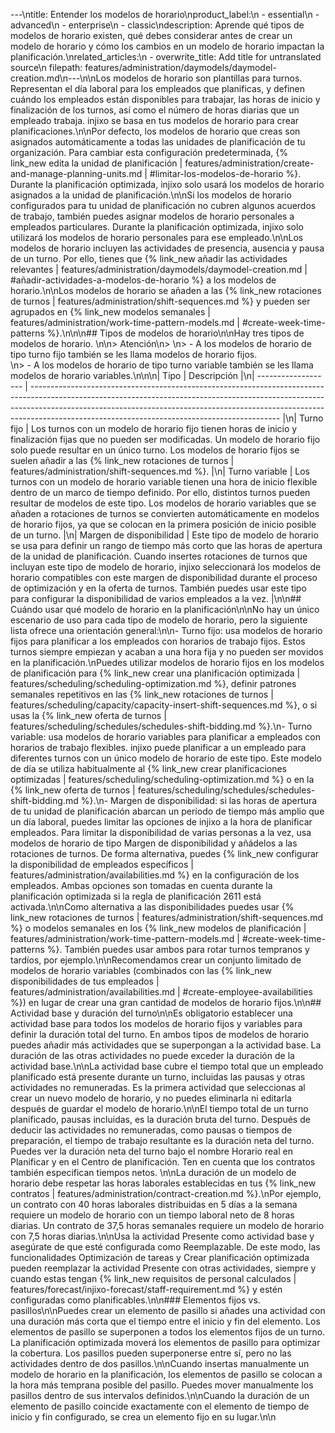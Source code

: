 ---\ntitle: Entender los modelos de horario\nproduct_label:\n  - essential\n  - advanced\n  - enterprise\n  - classic\ndescription: Aprende qué tipos de modelos de horario existen, qué debes considerar antes de crear un modelo de horario y cómo los cambios en un modelo de horario impactan la planificación.\nrelated_articles:\n  - overwrite_title: Add title for untranslated source\n    filepath: features/administration/daymodels/daymodel-creation.md\n---\n\nLos modelos de horario son plantillas para turnos. Representan el día laboral para los empleados que planificas, y definen cuándo los empleados están disponibles para trabajar, las horas de inicio y finalización de los turnos, así como el número de horas diarias que un empleado trabaja. injixo se basa en tus modelos de horario para crear planificaciones.\n\nPor defecto, los modelos de horario que creas son asignados automáticamente a todas las unidades de planificación de tu organización. Para cambiar esta configuración predeterminada, {% link_new edita la unidad de planificación | features/administration/create-and-manage-planning-units.md | #limitar-los-modelos-de-horario %}. Durante la planificación optimizada, injixo solo usará los modelos de horario asignados a la unidad de planificación.\n\nSi los modelos de horario configurados para tu unidad de planificación no cubren algunos acuerdos de trabajo, también puedes asignar modelos de horario personales a empleados particulares. Durante la planificación optimizada, injixo solo utilizará los modelos de horario personales para ese empleado.\n\nLos modelos de horario incluyen las actividades de presencia, ausencia y pausa de un turno. Por ello, tienes que {% link_new añadir las actividades relevantes | features/administration/daymodels/daymodel-creation.md | #añadir-actividades-a-modelos-de-horario %} a los modelos de horario.\n\nLos modelos de horario se añaden a las {% link_new rotaciones de turnos | features/administration/shift-sequences.md %} y pueden ser agrupados en {% link_new modelos semanales | features/administration/work-time-pattern-models.md | #create-week-time-patterns %}.\n\n\n## Tipos de modelos de horario\n\nHay tres tipos de modelos de horario. \n\n> Atención\n> \n> - A los modelos de horario de tipo turno fijo también se les llama modelos de horario fijos.<br> \n> - A los modelos de horario de tipo turno variable también se les llama modelos de horario variables.\n\n\n| Tipo                | Descripción                                                                                                                                                                                                                                                                                              |\n| ------------------- | -------------------------------------------------------------------------------------------------------------------------------------------------------------------------------------------------------------------------------------------------------------------------------------------------------- |\n| Turno fijo         | Los turnos con un modelo de horario fijo tienen horas de inicio y finalización fijas que no pueden ser modificadas. Un modelo de horario fijo solo puede resultar en un único turno. Los modelos de horario fijos se suelen añadir a las {% link_new rotaciones de turnos | features/administration/shift-sequences.md %}.                                      |\n| Turno variable      | Los turnos con un modelo de horario variable tienen una hora de inicio flexible dentro de un marco de tiempo definido. Por ello, distintos turnos pueden resultar de modelos de este tipo. Los modelos de horario variables que se añaden a rotaciones de turnos se convierten automáticamente en modelos de horario fijos, ya que se colocan en la primera posición de inicio posible de un turno. |\n| Margen de disponibilidad | Este tipo de modelo de horario se usa para definir un rango de tiempo más corto que las horas de apertura de la unidad de planificación. Cuando insertes rotaciones de turnos que incluyan este tipo de modelo de horario, injixo seleccionará los modelos de horario compatibles con este margen de disponibilidad durante el proceso de optimización y en la oferta de turnos. También puedes usar este tipo para configurar la disponibilidad de varios empleados a la vez.          |\n\n## Cuándo usar qué modelo de horario en la planificación\n\nNo hay un único escenario de uso para cada tipo de modelo de horario, pero la siguiente lista ofrece una orientación general:\n\n- Turno fijo: usa modelos de horario fijos para planificar a los empleados con horarios de trabajo fijos. Estos turnos siempre empiezan y acaban a una hora fija y no pueden ser movidos en la planificación.\nPuedes utilizar modelos de horario fijos en los modelos de planificación para {% link_new crear una planificación optimizada | features/scheduling/scheduling-optimization.md %}, definir patrones semanales repetitivos en las {% link_new rotaciones de turnos | features/scheduling/capacity/capacity-insert-shift-sequences.md %}, o si usas la {% link_new oferta de turnos | features/scheduling/schedules/schedules-shift-bidding.md %}.\n- Turno variable: usa modelos de horario variables para planificar a empleados con horarios de trabajo flexibles. injixo puede planificar a un empleado para diferentes turnos con un único modelo de horario de este tipo. Este modelo de día se utiliza habitualmente al {% link_new crear planificaciones optimizadas | features/scheduling/scheduling-optimization.md %} o en la {% link_new oferta de turnos | features/scheduling/schedules/schedules-shift-bidding.md %}.\n- Margen de disponibilidad: si las horas de apertura de tu unidad de planificación abarcan un período de tiempo más amplio que un día laboral, puedes limitar las opciones de injixo a la hora de planificar empleados. Para limitar la disponibilidad de varias personas a la vez, usa modelos de horario de tipo Margen de disponibilidad y añádelos a las rotaciones de turnos. De forma alternativa, puedes {% link_new configurar la disponibilidad de empleados específicos | features/administration/availabilities.md %} en la configuración de los empleados. Ambas opciones son tomadas en cuenta durante la planificación optimizada si la regla de planificación 2611 está activada.\n\nComo alternativa a las disponibilidades puedes usar {% link_new rotaciones de turnos | features/administration/shift-sequences.md %} o modelos semanales en los {% link_new modelos de planificación | features/administration/work-time-pattern-models.md | #create-week-time-patterns %}. También puedes usar ambos para rotar turnos tempranos y tardíos, por ejemplo.\n\nRecomendamos crear un conjunto limitado de modelos de horario variables (combinados con las {% link_new disponibilidades de tus empleados | features/administration/availabilities.md | #create-employee-availabilities %}) en lugar de crear una gran cantidad de modelos de horario fijos.\n\n## Actividad base y duración del turno\n\nEs obligatorio establecer una actividad base para todos los modelos de horario fijos y variables para definir la duración total del turno. En ambos tipos de modelos de horario puedes añadir más actividades que se superpongan a la actividad base. La duración de las otras actividades no puede exceder la duración de la actividad base.\n\nLa actividad base cubre el tiempo total que un empleado planificado está presente durante un turno, incluidas las pausas y otras actividades no remuneradas. Es la primera actividad que seleccionas al crear un nuevo modelo de horario, y no puedes eliminarla ni editarla después de guardar el modelo de horario.\n\nEl tiempo total de un turno planificado, pausas incluidas, es la duración bruta del turno. Después de deducir las actividades no remuneradas, como pausas o tiempos de preparación, el tiempo de trabajo resultante es la duración neta del turno. Puedes ver la duración neta del turno bajo el nombre Horario real en Planificar y en el Centro de planificación. Ten en cuenta que los contratos también especifican tiempos netos. \n\nLa duración de un modelo de horario debe respetar las horas laborales establecidas en tus {% link_new contratos | features/administration/contract-creation.md %}.\nPor ejemplo, un contrato con 40 horas laborales distribuidas en 5 días a la semana requiere un modelo de horario con un tiempo laboral neto de 8 horas diarias. Un contrato de 37,5 horas semanales requiere un modelo de horario con 7,5 horas diarias.\n\nUsa la actividad Presente como actividad base y asegúrate de que esté configurada como Reemplazable. De este modo, las funcionalidades Optimización de tareas y Crear planificación optimizada pueden reemplazar la actividad Presente con otras actividades, siempre y cuando estas tengan {% link_new requisitos de personal calculados | features/forecast/injixo-forecast/staff-requirement.md %} y estén configuradas como planificables.\n\n### Elementos fijos vs. pasillos\n\nPuedes crear un elemento de pasillo si añades una actividad con una duración más corta que el tiempo entre el inicio y fin del elemento. Los elementos de pasillo se superponen a todos los elementos fijos de un turno. La planificación optimizada moverá los elementos de pasillo para optimizar la cobertura. Los pasillos pueden superponerse entre sí, pero no las actividades dentro de dos pasillos.\n\nCuando insertas manualmente un modelo de horario en la planificación, los elementos de pasillo se colocan a la hora más temprana posible del pasillo. Puedes mover manualmente los pasillos dentro de sus intervalos definidos.\n\nCuando la duración de un elemento de pasillo coincide exactamente con el elemento de tiempo de inicio y fin configurado, se crea un elemento fijo en su lugar.\n\n